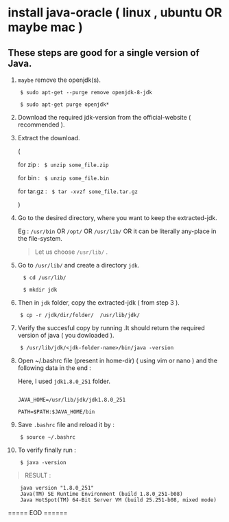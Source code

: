 # install java-oracle ( linux , ubuntu OR maybe mac )

## These steps are good for a single version of Java.



1. ``maybe`` remove the openjdk(s).

```
    $ sudo apt-get --purge remove openjdk-8-jdk
    
    $ sudo apt-get purge openjdk*
```
2. Download the required jdk-version from the official-website ( recommended ).

3. Extract the download. 

    ( 
    
      for zip    : ` $ unzip some_file.zip`
      
      for bin    : ` $ unzip some_file.bin`
      
      for tar.gz : ` $ tar -xvzf some_file.tar.gz`
      
    )

4. Go to the desired directory, where you want to keep the extracted-jdk. 

    Eg : `/usr/bin` OR `/opt/` OR `/usr/lib/` OR it can be literally any-place in the file-system.

   > Let us choose `/usr/lib/` .

5. Go to `/usr/lib/` and create a directory `jdk`.
```
     $ cd /usr/lib/

     $ mkdir jdk
```
6. Then in `jdk` folder, copy the extracted-jdk ( from step 3 ).
```
    $ cp -r /jdk/dir/folder/  /usr/lib/jdk/
```
7. Verify the succesful copy by running .It should return the required version of java ( you dowloaded ).
```
    $ /usr/lib/jdk/<jdk-folder-name>/bin/java -version
```
8. Open ~/.bashrc file (present in home-dir) ( using vim or nano ) and the following data in the end :

    Here, I used `jdk1.8.0_251` folder.

    ```

    JAVA_HOME=/usr/lib/jdk/jdk1.8.0_251

    PATH=$PATH:$JAVA_HOME/bin

    ```

9. Save `.bashrc` file and reload it by : 
```
    $ source ~/.bashrc
```
10. To verify finally run : 

``` 
    $ java -version 
```

> RESULT : 

```
    java version "1.8.0_251"
    Java(TM) SE Runtime Environment (build 1.8.0_251-b08)
    Java HotSpot(TM) 64-Bit Server VM (build 25.251-b08, mixed mode)
```

===== EOD ======

